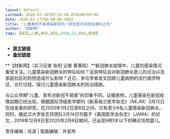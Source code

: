 ```yaml
---
layout: default
Lastmod: 2020-03-28T09:26:06.078288+00:00
date: 2020-03-17T00:00:00.000Z
title: "儿童真的不易感染新冠吗？研究显示风险在意料之外"
author: "财新网"
tags: [新冠,儿童,肺炎,感染,2020,12,特征,疫情]
---
```


* [**原文链接**](http://www.caixin.com/2020-03-17/101529659.html)
* [**备份链接**](http://archive.ph/sHjuB)


**【财新网】（实习记者 张阳 记者 黄蕙昭）**新冠肺炎疫情中，儿童的感染情况备受关注。儿童感染新冠肺炎的特征如何？这些特征会对新冠肺炎患儿的诊治以及家庭社区的防控造成什么影响？近日，多位学者发文回顾儿童病例的流行病学特征、诊疗过程，探讨儿童感染新冠肺炎的防治措施。

与公众早期“儿童、青年对新冠不易感”的印象不同，证据表明，儿童感染在新冠疫情初期已经出现，根据国际顶级医学期刊《新英格兰医学杂志》（NEJM）3月12日在线发表的研究，在2020年1月2日至8日之间，已有至少6名儿童感染新冠肺炎。同时，据武汉大学张志将团队2月14日刊载于《美国医学会杂志》（JAMA）的论文，2019年12月8日至2020年2月6日期间，已出现9例1岁以下的确诊住院婴儿。

责任编辑：任波 | 版面编辑：许金玲

